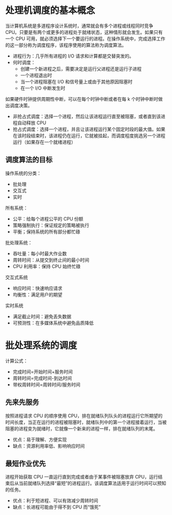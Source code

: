 # 处理机调度的基本概念

当计算机系统是多道程序设计系统时，通常就会有多个进程或线程同时竞争 CPU。只要是有两个或更多的进程处于就绪状态，这种情形就会发生。如果只有一个 CPU 可用，就必须选择下一个要运行的进程。在操作系统中，完成选择工作的这一部分称为调度程序，该程序使用的算法称为调度算法。

- 进程行为：几乎所有进程的 I/O 请求和计算都是交替突发的。
- 何时调度：
  - 创建一个新进程之后，需要决定是运行父进程还是运行子进程
  - 一个进程退出时
  - 当一个进程阻塞在 I/O 和信号量上或由于其他原因阻塞时
  - 在一个 I/O 中断发生时

如果硬件时钟提供周期性中断，可以在每个时钟中断或者在每 k 个时钟中断时做出调度决策。

- 非抢占式调度：选择一个进程，然后让该进程运行直至被阻塞，或者直到该进程自动释放 CPU
- 抢占式调度：选择一个进程，并且让该进程运行某个固定时段的最大值。如果在该时段结束时，该进程仍在运行，它就被挂起，而调度程度挑选另一个进程运行（如果存在一个就绪进程）

## 调度算法的目标

操作系统的分类：

- 批处理
- 交互式
- 实时

所有系统：

- 公平：给每个进程公平的 CPU 份额
- 策略强制执行：保证规定的策略被执行
- 平衡；保持系统的所有部分都忙碌

批处理系统：

- 吞吐量：每小时最大作业数
- 周转时间：从提交到终止间的最小时间
- CPU 利用率：保持 CPU 始终忙碌

交互式系统

- 响应时间：快速响应请求
- 均衡性：满足用户的期望

实时系统

- 满足截止时间：避免丢失数据
- 可预测性：在多媒体系统中避免品质降低

# 批处理系统的调度

计算公式：

- 完成时间=开始时间+服务时间
- 周转时间=完成时间-到达时间
- 带权周转时间=周转时间/服务时间

## 先来先服务

按照进程请求 CPU 的顺序使用 CPU，排在就绪队列队头的进程运行它所期望的时间长度，当正在运行的进程被阻塞时，就绪队列中的第一个进程接着运行，当被阻塞的进程变为就绪时，它就像一个新来的进程一样，排在就绪队列的末尾。

- 优点：易于理解、方便实现
- 缺点：资源利用率低、影响响应时间

## 最短作业优先

进程开始获取 CPU 一直运行直到完成或者由于某事件被阻塞放弃 CPU，运行结束后从当前就绪队列选择“最短”的进程运行。该调度算法适用于运行时间可以预知的任务。

- 优点：利于短进程、可以有效减少周转时间
- 缺点：长进程可能由于得不到 CPU 而“饿死”
